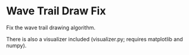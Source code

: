 # Wave Trail Draw Fix

Fix the wave trail drawing algorithm.

There is also a visualizer included (visualizer.py; requires matplotlib and numpy).
